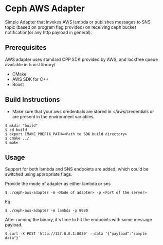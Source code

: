 # Ceph AWS Adapter
Simple Adapter that invokes AWS lambda or publishes messages to SNS topic (based on program flag provided) on receiving ceph bucket notification(or any http payload in general).

## Prerequisites
AWS adapter uses standard CPP SDK provided by AWS, and lockfree queue available in boost library/
* CMake
* AWS SDK for C++
* Boost

## Build Instructions
* Make sure that your aws credentials are stored in ~/aws/credentials or are present in the environment variables.  
```shell script
$ mkdir "build"
$ cd build
$ export CMAKE_PREFIX_PATH=<Path to SDK build directory>
$ cmake ../
$ make
```

## Usage
Support for both lambda and SNS endpoints are added, which could be switched using appropriate flags.

Provide the mode of adapter as either lambda or sns

```shell script
$ ./ceph-aws-adapter -m <Mode of adapter> -p <Port of the server>
```

Eg
```shell script
$ ./ceph-aws-adapter -m lambda -p 8080
```
After running the binary, it's time to hit the endpoints with some message payload.

```shell script
$ curl -X POST 'http://127.0.0.1:8080' --data '{"payload":"sample data"}'
```